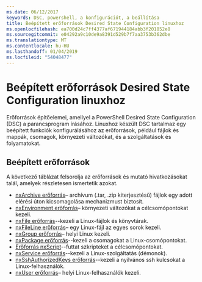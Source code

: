 ```yaml
---
ms.date: 06/12/2017
keywords: DSC, powershell, a konfigurációt, a beállítása
title: Beépített erőforrások Desired State Configuration linuxhoz
ms.openlocfilehash: ea700d24c7ff4377af671944184abb3f201852e8
ms.sourcegitcommit: e04292a9c10de9a8391d529b7f7aa3753b362dbe
ms.translationtype: MT
ms.contentlocale: hu-HU
ms.lasthandoff: 01/04/2019
ms.locfileid: "54048477"
---
```

# <a name="built-in-desired-state-configuration-resources-for-linux"></a>Beépített erőforrások Desired State Configuration linuxhoz

Erőforrások építőelemei, amellyel a PowerShell Desired State Configuration (DSC) a parancsprogram írásához. Linuxhoz készült DSC tartalmaz egy beépített funkciók konfigurálásához az erőforrások, például fájlok és mappák, csomagok, környezeti változókat, és a szolgáltatások és folyamatokat.

## <a name="built-in-resources"></a>Beépített erőforrások

A következő táblázat felsorolja az erőforrások és mutató hivatkozásokat talál, amelyek részletesen ismertetik azokat.

* [nxArchive erőforrás](lnxArchiveResource.md)– archívum (.tar, .zip kiterjesztésű) fájlok egy adott elérési úton kicsomagolása mechanizmust biztosít.
* [nxEnvironment erőforrás](lnxEnvironmentResource.md)– környezeti változókat a célcsomópontokat kezeli.
* [nxFile erőforrás](lnxFileResource.md)--kezeli a Linux-fájlok és könyvtárak.
* [nxFileLine erőforrás](lnxFileLineResource.md)– egy Linux-fájl az egyes sorok kezeli.
* [nxGroup erőforrás](lnxGroupResource.md)– helyi Linux kezeli.
* [nxPackage erőforrás](lnxPackageResource.md)--kezeli a csomagokat a Linux-csomópontokat.
* [Erőforrás nxScript](lnxScriptResource.md)--futtat szkripteket a célcsomópontokat.
* [nxService erőforrás](lnxServiceResource.md)--kezeli a Linux-szolgáltatás (démonok).
* [nxSshAuthorizedKeys erőforrás](lnxSshAuthorizedKeysResource.md)--kezeli a nyilvános ssh kulcsokat a Linux-felhasználók.
* [nxUser erőforrás](lnxUserResource.md)– helyi Linux-felhasználók kezeli.